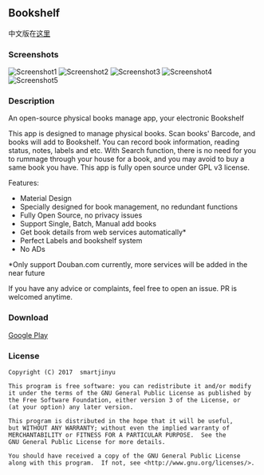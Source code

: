 ## Bookshelf

中文版在[这里]

[这里]:https://smartjinyu.com/android/2017/02/09/mybookshelf.html

### Screenshots
![Screenshot1](https://smartjinyu.com/img/2017-02-09/1.png)
![Screenshot2](https://smartjinyu.com/img/2017-02-09/2.png)
![Screenshot3](https://smartjinyu.com/img/2017-02-09/3.png)
![Screenshot4](https://smartjinyu.com/img/2017-02-09/4.png)
![Screenshot5](https://smartjinyu.com/img/2017-02-09/5.png)

### Description

An open-source physical books manage app,  your electronic Bookshelf

This app is designed to manage physical books. Scan books' Barcode, and books will add to Bookshelf. You can record book information, reading status, notes, labels and etc. With Search function, there is no need for you to rummage through your house for a book, and you may avoid to buy a same book you have.
This app is fully open source under GPL v3 license.

Features:
- Material Design
- Specially designed for book management, no redundant functions 
- Fully Open Source, no privacy issues
- Support Single, Batch, Manual add books
- Get book details from web services automatically*
- Perfect Labels and bookshelf system
- No ADs

*Only support Douban.com currently, more services will be added in the near future

If you have any advice or complaints, feel free to open an issue. PR is welcomed anytime.

### Download

[Google Play]

[Google Play]:https://play.google.com/store/apps/details?id=com.smartjinyu.mybookshelf


### License

    Copyright (C) 2017  smartjinyu
    
    This program is free software: you can redistribute it and/or modify
    it under the terms of the GNU General Public License as published by
    the Free Software Foundation, either version 3 of the License, or
    (at your option) any later version.

    This program is distributed in the hope that it will be useful,
    but WITHOUT ANY WARRANTY; without even the implied warranty of
    MERCHANTABILITY or FITNESS FOR A PARTICULAR PURPOSE.  See the
    GNU General Public License for more details.

    You should have received a copy of the GNU General Public License
    along with this program.  If not, see <http://www.gnu.org/licenses/>.

